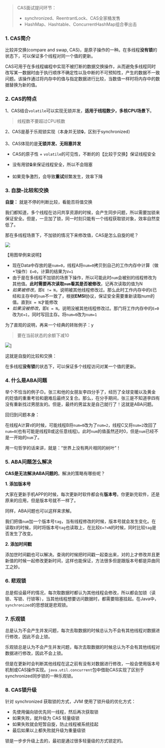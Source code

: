 > CAS面试提问环节：
> 
> - synchronized、ReentrantLock、CAS全家桶发售
> - HashMap、Hashtable、ConcurrentHashMap组合拳出击

### 1. CAS简介

比较并交换(compare and swap, CAS)，是原子操作的一种。在多线程**没有锁**的状态下，可以保证多个线程对同一个值的更新。

CAS可用于在多线程编程中实现不被打断的数据交换操作，从而避免多线程同时改写某一数据时由于执行顺序不确定性以及中断的不可预知性，产生的数据不一致问题。该操作通过将内存中的值与指定数据进行比较，当数值一样时将内存中的数据替换为新的值。

### 2. CAS的特点

1、CAS结合`volatile`可以实现无锁并发，**适用于线程数少，多核CPU场景下**。

> 线程数不要超过CPU核数

2、CAS是基于乐观锁实现（本身并无锁🔒，区别于synchronized）

3、CAS体现的是**无锁并发、无阻塞并发**

- CAS的原子性 + `volatile`的可见性，不断的的【比较于交换】保证线程安全

- 没有用锁🔒来保证线程安全，所以不会阻塞

- 如果竞争激烈，会导致**重试**频繁发生，效率下降

### 3. 自旋–比较和交换

**自旋：** 就是不停的判断比较，看能否将值交换

我们都知道，多个线程在访问共享资源的时候，会产生同步问题，所以需要加锁来保证安全。但是，一旦加了锁，同一时刻只能有一个线程获取锁对象，效率自然变低了。

那在多线程场景下，不加锁的情况下来修改值，CAS是怎么自旋的呢？

![](https://imgconvert.csdnimg.cn/aHR0cHM6Ly9pcXFjb2RlLWJsb2cub3NzLWNuLWJlaWppbmcuYWxpeXVuY3MuY29tL2ltZy8yMDIwMDYxNjEyNTkzMi5wbmc?x-oss-process=image/format,png)

【用图举例来说明】

- 现在Data中存放的是`num=0`，线程A将`num=0`拷贝到自己的工作内存中计算（做+1操作）`E=0`，计算的结果为`V=1`
- 由于是在多线程不加锁的场景下操作，所以可能此时`num`会被别的线程修改为其他值。**此时需要再次读取`num`看其是否被修改**，记再次读取的值为N
- *如果被修改*，即`E != N`，说明被其他线程修改过。那么此时工作内存中的`E`已经和主存中的`num`不一致了，根据**EMSI**协议，保证安全需要重新读取num的值。直到`E = N`才能修改
- *如果没被修改*，即`E = N`，说明没被其他线程修改过。那门将工作内存中的`E=0`改为`E=1`，同时写回主存。将`num=0`改为`num=1`

为了直观的说明，再来一个经典的转账例子：y

> 要在当前状态的余额下减10

![](https://imgconvert.csdnimg.cn/aHR0cHM6Ly9pLmxvbGkubmV0LzIwMjAvMDgvMjUvZEtiVllqeEZKVWMxM2U4LnBuZw?x-oss-process=image/format,png)]

这就是自旋的比较和交换：

在多线程**没有锁**的状态下，可以保证多个线程访问对某一个值的更新。

### 4. 什么是ABA问题

举个不恰当的例子🙃。张三和他的女朋友李四分手了，经历了全球变暖以及黄金的贬值的重重考验和磨难后最终又复合。那么，在分手期间，张三是不知道李四有没有重新找过男朋友的。但是，最终的男盆友是自己就行了！这就是ABA问题。

回归到问题本身：

在线程A计算`V`的时候，可能线程B将`num=0`改为了`num=2`，线程C又将`num=2`改回了`num=0`(也有可能是线程B或这任意线程)。此时`num`的值虽然还时0，但是`num`已经不是一开始的`num`了。

用一句哲学的话来讲，就是：“世界上没有两片相同的树叶”！

### 5. ABA问题怎么解决

**CAS是无法解决ABA问题的**。解决的策略有哪些呢？

**1. 添加版本号**

大家在更新手机APP的时候，每次更新时软件都会有**版本号**。你更新完软件，还是原来的应用，但是版本号就不一样了。

同样，ABA问题也可以这样来求解。

我们把值`num`加一个版本号`tag`，当有线程修改的时候，版本号就会发生变化。在读取`E`的时候，同时将版本号`tag`也读取上，在比较`E=?=N`的时候，同时比较`tag`是否发生了改变。

**2. 添加时间戳**

添加世时间戳也可以解决。查询的时候把时间戳一起查出来，对的上才修改并且更新值的时候一起修改更新时间，这样也能保证，方法很多但是跟版本号都是异曲同工之妙。

### 6. 悲观锁

总是假设最坏的情况，每次取数据时都认为其他线程会修改，所以都会加锁（读锁、写锁、行锁等），当其他线程想要访问数据时，都需要阻塞挂起。在Java中，`synchronized`的思想就是悲观锁。

### 7. 乐观锁

总是认为不会产生并发问题，每次去取数据的时候总认为不会有其他线程对数据进行修改，因此不会上锁。

乐观锁总是认为不会产生并发问题，每次去取数据的时候总认为不会有其他线程对数据进行修改，因此不会上锁。

但是在更新时会判断其他线程在这之前有没有对数据进行修改，一般会使用版本号机制或CAS操作实现。`java.util.concurrent`包中借助CAS实现了区别于synchronized同步锁的一种乐观锁。

### 8. CAS锁升级

针对 synchronized 获取锁的方式，JVM 使用了锁升级的优化方式：

- 先使用偏向锁优先同一线程，然后再次获取锁
- 如果失败，就升级为 CAS 轻量级锁
- 如果失败就会短暂自旋，防止线程被系统挂起
- 最后如果以上都失败就升级为重量级锁

锁是一步步升级上去的，最初是通过很多轻量级的方式锁定的。